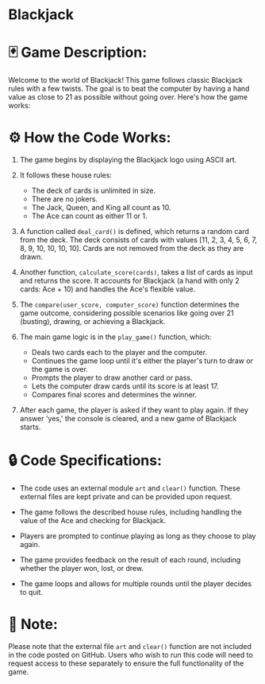 # Blackjack

# 🃏 Game Description:

Welcome to the world of Blackjack! This game follows classic Blackjack rules with a few twists. The goal is to beat the computer by having a hand value as close to 21 as possible without going over. Here's how the game works:

# ⚙️ How the Code Works:

1. The game begins by displaying the Blackjack logo using ASCII art.

2. It follows these house rules:
   - The deck of cards is unlimited in size.
   - There are no jokers.
   - The Jack, Queen, and King all count as 10.
   - The Ace can count as either 11 or 1.

3. A function called `deal_card()` is defined, which returns a random card from the deck. The deck consists of cards with values [11, 2, 3, 4, 5, 6, 7, 8, 9, 10, 10, 10, 10]. Cards are not removed from the deck as they are drawn.

4. Another function, `calculate_score(cards)`, takes a list of cards as input and returns the score. It accounts for Blackjack (a hand with only 2 cards: Ace + 10) and handles the Ace's flexible value.

5. The `compare(user_score, computer_score)` function determines the game outcome, considering possible scenarios like going over 21 (busting), drawing, or achieving a Blackjack.

6. The main game logic is in the `play_game()` function, which:
   - Deals two cards each to the player and the computer.
   - Continues the game loop until it's either the player's turn to draw or the game is over.
   - Prompts the player to draw another card or pass.
   - Lets the computer draw cards until its score is at least 17.
   - Compares final scores and determines the winner.

7. After each game, the player is asked if they want to play again. If they answer 'yes,' the console is cleared, and a new game of Blackjack starts.

# 🔒 Code Specifications:

- The code uses an external module `art` and `clear()` function. These external files are kept private and can be provided upon request.

- The game follows the described house rules, including handling the value of the Ace and checking for Blackjack.

- Players are prompted to continue playing as long as they choose to play again.

- The game provides feedback on the result of each round, including whether the player won, lost, or drew.

- The game loops and allows for multiple rounds until the player decides to quit.

# 📝 Note:

Please note that the external file `art` and `clear()` function are not included in the code posted on GitHub. Users who wish to run this code will need to request access to these separately to ensure the full functionality of the game.
